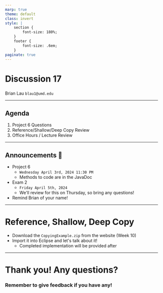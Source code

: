 ```yaml
---
marp: true
theme: default
class: invert
style: |
    section {
        font-size: 180%;
    }
    footer {
        font-size: .6em;
    }
paginate: true
---
```

<!-- 
_paginate: false
_class: invert
-->

# <!--fit--> Discussion 17
<!-- 
_footer: "Credits to Adit Bala for his Marp template"
-->

### 

Brian Lau
`blau1@umd.edu`

---
## Agenda
<!-- 
_footer: "Slides available at [`beelau.vercel.app`](https://beelau.vercel.app)"
-->
1. Project 6 Questions
2. Reference/Shallow/Deep Copy Review 
3. Office Hours / Lecture Review
---
## Announcements :mega:
- Project 6
    - `Wednesday April 3rd, 2024 11:30 PM`
    - Methods to code are in the JavaDoc
- Exam 2
    - `Friday April 5th, 2024`
    - We'll review for this on Thursday, so bring any questions!
- Remind Brian of your name!


---
# Reference, Shallow, Deep Copy
- Download the `CopyingExample.zip` from the website (Week 10)
- Import it into Eclipse and let's talk about it!
    - Completed implementation will be provided after
---
# Thank you! Any questions?

### Remember to give feedback if you have any!

